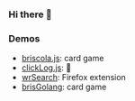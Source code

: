 ### Hi there 👋
<!--
I'm a Software Engineer and Backend Developer with:

- 5+ years of experience in back-end development using PHP & MySQL
- 2+ years of experience in JS/Node.js programming
- a prior experience with Java
- a bachelor’s degree in Computer Science

Learn more about me on my [resume](https://drive.google.com/file/d/19yVcf2oG2yRAtPejWLeKDvJbr8n0_FpC/view) 
or reading my [full CV](https://drive.google.com/file/d/1f9li-RTNsb_CTaoYD8sFnNtre_2sdF4f/view).

You can also find me on [LinkedIn](https://www.linkedin.com/in/calogeromiraglia/).
-->
### Demos

- [briscola.js](https://calogxro.github.io/demo/briscola.js/index.html): card game
- [clickLog.js](https://clicklogjs.web.app/): 🤔
- [wrSearch](https://addons.mozilla.org/en-US/firefox/addon/wordreference-dictionary/): Firefox extension
- [brisGolang](http://18.197.141.191:8080/): card game

<!--
**calogxro/calogxro** is a ✨ _special_ ✨ repository because its `README.md` (this file) appears on your GitHub profile.

Here are some ideas to get you started:

- 🔭 I’m currently working on ...
- 🌱 I’m currently learning ...
- 👯 I’m looking to collaborate on ...
- 🤔 I’m looking for help with ...
- 💬 Ask me about ...
- 📫 How to reach me: ...
- 😄 Pronouns: ...
- ⚡ Fun fact: ...
-->
